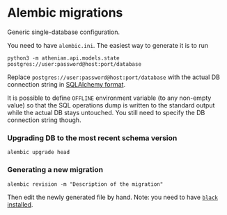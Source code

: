 # Alembic migrations

Generic single-database configuration.

You need to have `alembic.ini`. The easiest way to generate it is to run

```
python3 -m athenian.api.models.state postgres://user:password@host:port/database
```

Replace `postgres://user:password@host:port/database` with the actual DB connection string in
[SQLAlchemy format](https://docs.sqlalchemy.org/en/13/core/engines.html).

It is possible to define `OFFLINE` environment variable (to any non-empty value) so that
the SQL operations dump is written to the standard output while the actual DB stays untouched.
You still need to specify the DB connection string though.

### Upgrading DB to the most recent schema version

```
alembic upgrade head
```

### Generating a new migration

```
alembic revision -m "Description of the migration"
```

Then edit the newly generated file by hand. Note: you need to have
[`black` installed](https://github.com/psf/black).